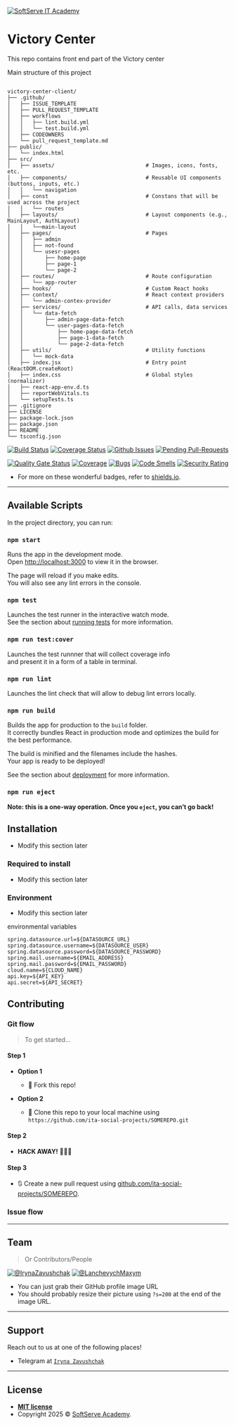 <a href="https://softserve.academy/"><img src="https://s.057.ua/section/newsInternalIcon/upload/images/news/icon/000/050/792/vnutr_5ce4f980ef15f.jpg" title="SoftServe IT Academy" alt="SoftServe IT Academy"></a>

# Victory Center

This repo contains front end part of the Victory center

Main structure of this project
<pre><code>
victory-center-client/
├── .github/
│   ├── ISSUE_TEMPLATE
│   ├── PULL_REQUEST_TEMPLATE
│   ├── workflows
│   │   ├── lint.build.yml
│   │   └── test.build.yml
│   ├── CODEOWNERS
│   └── pull_request_template.md
├── public/
│   └── index.html
├── src/
│   ├── assets/                             # Images, icons, fonts, etc.
│   ├── components/                         # Reusable UI components (buttons, inputs, etc.)
│   │   └── navigation
│   ├── const                               # Constans that will be used across the project
│   │   └── routes
│   ├── layouts/                            # Layout components (e.g., MainLayout, AuthLayout)
│   │   └──main-layout              
│   ├── pages/                              # Pages
│   │   ├── admin
│   │   ├── not-found
│   │   └── usesr-pages
│   │       ├── home-page
│   │       ├── page-1
│   │       └── page-2
│   ├── routes/                             # Route configuration
│   │   └── app-router
│   ├── hooks/                              # Custom React hooks
│   ├── context/                            # React context providers
│   │   └── admin-contex-provider
│   ├── services/                           # API calls, data services
│   │   └── data-fetch
│   │       ├── admin-page-data-fetch
│   │       └── user-pages-data-fetch
│   │           ├── home-page-data-fetch
│   │           ├── page-1-data-fetch
│   │           └── page-2-data-fetch
│   ├── utils/                              # Utility functions
│   │   └── mock-data
│   ├── index.jsx                           # Entry point (ReactDOM.createRoot)
│   ├── index.css                           # Global styles (normalizer)
│   ├── react-app-env.d.ts
│   ├── reportWebVitals.ts
│   └── setupTests.ts
├── .gitignore
├── LICENSE
├── package-lock.json
├── package.json
├── README
└── tsconfig.json
</code></pre>

[![Build Status](https://img.shields.io/travis/ita-social-projects/VictoryCenter-Back/master?style=flat-square)](https://travis-ci.org/github/ita-social-projects/VictoryCenter-Back)
[![Coverage Status](https://img.shields.io/gitlab/coverage/ita-social-projects/VictoryCenter-Back/master?style=flat-square)](https://coveralls.io)
[![Github Issues](https://img.shields.io/github/issues/ita-social-projects/VictoryCenter-Back?style=flat-square)](https://github.com/ita-social-projects/VictoryCenter-Back/issues)
[![Pending Pull-Requests](https://img.shields.io/github/issues-pr/ita-social-projects/VictoryCenter-Back?style=flat-square)](https://github.com/ita-social-projects/VictoryCenter-Back/pulls)

[![Quality Gate Status](https://sonarcloud.io/api/project_badges/measure?project=ita-social-projects_VictoryCenter-Client&metric=alert_status)](https://sonarcloud.io/project/overview?id=ita-social-projects_VictoryCenter-Client) [![Coverage](https://sonarcloud.io/api/project_badges/measure?project=ita-social-projects_VictoryCenter-Client&metric=coverage)](https://sonarcloud.io/dashboard?id=ita-social-projects_VictoryCenter-Client) [![Bugs](https://sonarcloud.io/api/project_badges/measure?project=ita-social-projects_VictoryCenter-Client&metric=bugs)](https://sonarcloud.io/dashboard?id=ita-social-projects_VictoryCenter-Client) [![Code Smells](https://sonarcloud.io/api/project_badges/measure?project=ita-social-projects_VictoryCenter-Client&metric=code_smells)](https://sonarcloud.io/dashboard?id=ita-social-projects_VictoryCenter-Client) [![Security Rating](https://sonarcloud.io/api/project_badges/measure?project=ita-social-projects_VictoryCenter-Client&metric=security_rating)](https://sonarcloud.io/dashboard?id=ita-social-projects_VictoryCenter-Client)

- For more on these wonderful  badges, refer to <a href="https://shields.io/" target="_blank">shields.io</a>.

---

## Available Scripts

In the project directory, you can run:

### `npm start`

Runs the app in the development mode.\
Open [http://localhost:3000](http://localhost:3000) to view it in the browser.

The page will reload if you make edits.\
You will also see any lint errors in the console.

### `npm test`

Launches the test runner in the interactive watch mode.\
See the section about [running tests](https://facebook.github.io/create-react-app/docs/running-tests) for more information.

### `npm run test:cover`

Launches the test runnner that will collect coverage info\
and present it in a form of a table in terminal.

### `npm run lint`

Launches the lint check that will allow to debug lint errors locally.

### `npm run build`

Builds the app for production to the `build` folder.\
It correctly bundles React in production mode and optimizes the build for the best performance.

The build is minified and the filenames include the hashes.\
Your app is ready to be deployed!

See the section about [deployment](https://facebook.github.io/create-react-app/docs/deployment) for more information.

### `npm run eject`

**Note: this is a one-way operation. Once you `eject`, you can’t go back!**

## Installation
 - Modify this section later

### Required to install
 - Modify this section later

### Environment
- Modify this section later

environmental variables
```properties
spring.datasource.url=${DATASOURCE_URL}
spring.datasource.username=${DATASOURCE_USER}
spring.datasource.password=${DATASOURCE_PASSWORD}
spring.mail.username=${EMAIL_ADDRESS}
spring.mail.password=${EMAIL_PASSWORD}
cloud.name=${CLOUD_NAME}
api.key=${API_KEY}
api.secret=${API_SECRET}
```

## Contributing

### Git flow
> To get started...
#### Step 1

- **Option 1**
    - 🍴 Fork this repo!

- **Option 2**
    - 👯 Clone this repo to your local machine using `https://github.com/ita-social-projects/SOMEREPO.git`

#### Step 2

- **HACK AWAY!** 🔨🔨🔨

#### Step 3

- 🔃 Create a new pull request using <a href="https://github.com/ita-social-projects/SOMEREPO/compare/" target="_blank">github.com/ita-social-projects/SOMEREPO</a>.

### Issue flow

---

## Team

> Or Contributors/People

[![@IrynaZavushchak](https://avatars.githubusercontent.com/u/45690640?s=100&v=4)](https://github.com/IrynaZavushchak)
[![@LanchevychMaxym](https://avatars.githubusercontent.com/u/47561209?s=100&v=4)](https://github.com/LanchevychMaxym) 
 

- You can just grab their GitHub profile image URL
- You should probably resize their picture using `?s=200` at the end of the image URL.

---

</div>

## Support

Reach out to us at one of the following places!

- Telegram at <a href="https://t.me/ira_zavushchak" target="_blank">`Iryna Zavushchak`</a>

---

## License
- **[MIT license](http://opensource.org/licenses/mit-license.php)**
- Copyright 2025 © <a href="https://softserve.academy/" target="_blank"> SoftServe Academy</a>.
